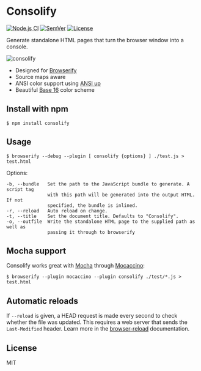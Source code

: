 # Consolify

[![Node.js CI](https://github.com/mantoni/consolify/actions/workflows/node.js.yml/badge.svg)](https://github.com/mantoni/consolify/actions/workflows/node.js.yml)
[![SemVer]](http://semver.org)
[![License]](https://github.com/mantoni/consolify/blob/master/LICENSE)

Generate standalone HTML pages that turn the browser window into a console.

![consolify](http://maxantoni.de/img/consolify2.png)

- Designed for [Browserify][]
- Source maps aware
- ANSI color support using [ANSI up][]
- Beautiful [Base 16][] color scheme

## Install with npm

```
$ npm install consolify
```

## Usage

```
$ browserify --debug --plugin [ consolify {options} ] ./test.js > test.html
```

Options:

```
-b, --bundle   Set the path to the JavaScript bundle to generate. A script tag
               with this path will be generated into the output HTML. If not
               specified, the bundle is inlined.
-r, --reload   Auto reload on change.
-t, --title    Set the document title. Defaults to "Consolify".
-o, --outfile  Write the standalone HTML page to the supplied path as well as
               passing it through to browserify
```

## Mocha support

Consolify works great with [Mocha][] through [Mocaccino][]:

```
$ browserify --plugin mocaccino --plugin consolify ./test/*.js > test.html
```

## Automatic reloads

If `--reload` is given, a HEAD request is made every second to check whether
the file was updated. This requires a web server that sends the `Last-Modified`
header. Learn more in the [browser-reload][] documentation.

## License

MIT

[Build Status]: https://github.com/mantoni/consolify/actions/workflows/node.js.yml/badge.svg
[SemVer]: http://img.shields.io/:semver-%E2%9C%93-brightgreen.svg
[License]: http://img.shields.io/npm/l/consolify.svg
[ANSI up]: https://github.com/drudru/ansi_up
[Base 16]: https://github.com/chriskempson/base16
[browser-reload]: https://github.com/mantoni/browser-reload
[Mocha]: http://mochajs.org
[Browserify]: http://browserify.org
[Mocaccino]: https://github.com/mantoni/mocaccino.js
